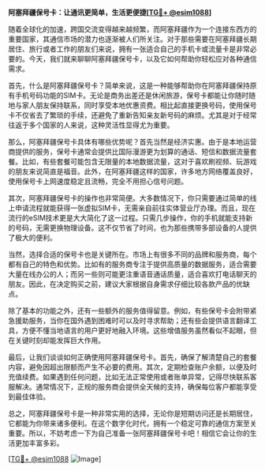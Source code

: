 **阿塞拜疆保号卡：让通讯更简单，生活更便捷[[TG💪+ @esim1088](https://t.me/s/esim1088)]**

随着全球化的加速，跨国交流变得越来越频繁，而阿塞拜疆作为一个连接东西方的重要国家，其通信市场的潜力也逐渐被人们所关注。对于那些需要在阿塞拜疆长期居住、旅行或者工作的朋友们来说，拥有一张适合自己的手机卡或流量卡是非常必要的。今天，我们就来聊聊阿塞拜疆保号卡，以及它如何帮助你轻松应对各种通信需求。

首先，什么是阿塞拜疆保号卡？简单来说，这是一种能够帮助你在阿塞拜疆保持原有手机号码功能的SIM卡。无论是商务出差还是休闲旅游，保号卡都能让你随时随地与家人朋友保持联系，同时享受本地优惠资费。相比起直接更换号码，使用保号卡不仅省去了繁琐的手续，还避免了重新告知亲友新号码的麻烦。尤其是对于经常往返于多个国家的人来说，这种灵活性显得尤为重要。

那么，阿塞拜疆保号卡具体有哪些优势呢？首先当然是经济实惠。由于是本地运营商提供的服务，保号卡通常会提供比国际漫游更为划算的通话、短信和数据流量套餐。比如，有些套餐可能包含无限量的本地数据流量，这对于喜欢刷视频、玩游戏的朋友来说简直是福音。此外，在阿塞拜疆这样的国家，许多地方网络覆盖良好，使用保号卡上网速度稳定且流畅，完全不用担心信号问题。

其次，阿塞拜疆保号卡的操作也非常简便。大多数情况下，你只需要通过简单的线上申请流程就能获得一张虚拟SIM卡，无需亲自前往实体营业厅办理。而且，现在流行的eSIM技术更是大大简化了这一过程。只需几步操作，你的手机就能支持新的号码，无需更换物理设备。这不仅节省了时间，也为那些携带多部设备的人提供了极大的便利。

当然，选择合适的保号卡也是关键所在。市场上有很多不同的品牌和服务商，每个都有自己的特色和优势。比如有的服务商专注于提供高质量的数据服务，适合需要大量在线办公的人；而另一些则可能更注重语音通话质量，适合喜欢打电话聊天的朋友。因此，在决定购买之前，建议大家根据自身需求仔细比较各款产品的优缺点。

除了基本的功能之外，还有一些额外的服务值得留意。例如，有些保号卡会附带紧急援助服务，当你在国外遇到困难时可以及时寻求帮助；还有些会提供语言翻译工具，方便不懂当地语言的用户更好地融入环境。这些增值服务虽然看似不起眼，但在关键时刻却能发挥巨大作用。

最后，让我们谈谈如何正确使用阿塞拜疆保号卡。首先，确保了解清楚自己的套餐内容，避免因超出限额而产生不必要的费用。其次，定期检查账户余额，以便及时充值续费。如果遇到任何问题，比如无法正常使用或者账单异常，记得尽快联系客服解决。通常情况下，正规的服务商会提供全天候的支持，确保每位客户都能享受到最佳体验。

总之，阿塞拜疆保号卡是一种非常实用的选择，无论你是短期访问还是长期居住，它都能为你带来诸多便利。在这个数字化时代，拥有一个稳定可靠的通信方案至关重要。所以，不妨考虑一下为自己准备一张阿塞拜疆保号卡吧！相信它会让你的生活更加丰富多彩。

[[TG💪+ @esim1088](https://t.me/s/esim1088) ![Image](https://i.postimg.cc/4NQfJmqS/Snipaste-2025-05-13-00-14-12.png)]